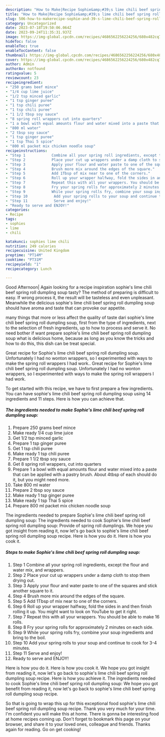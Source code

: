 ```yaml
---
description: "How to Make|Recipe Sophie&amp;#39;s lime chili beef spring roll dumpling soup {That is Delicious"
title: "How to Make|Recipe Sophie&amp;#39;s lime chili beef spring roll dumpling soup {That is Delicious"
slug: 506-how-to-makerecipe-sophie-and-39-s-lime-chili-beef-spring-roll-dumpling-soup-that-is-delicious
category: Uncategorized
date: 2023-07-18T19:50:06.064Z
date: 2023-09-24T11:35:31.937Z
image: https://img-global.cpcdn.com/recipes/4686562256224256/680x482cq70/sophies-lime-chili-beef-spring-roll-dumpling-soup-recipe-main-photo.jpg
hideToc: false
enableToc: true
enableTocContent: false
thumbnail: https://img-global.cpcdn.com/recipes/4686562256224256/680x482cq70/sophies-lime-chili-beef-spring-roll-dumpling-soup-recipe-main-photo.jpg
cover: https://img-global.cpcdn.com/recipes/4686562256224256/680x482cq70/sophies-lime-chili-beef-spring-roll-dumpling-soup-recipe-main-photo.jpg
author: Admin
authorAv: notfound
ratingvalue: 5
reviewcount: 23
recipeingredient:
- "250 grams beef mince"
- "1/4 cup lime juice"
- "1/2 tsp minced garlic"
- "1 tsp ginger puree"
- "1 tsp chili puree"
- "1 tsp chili puree"
- "1 1/2 tbsp soy sauce"
- "8 spring roll wrappers cut into quarters"
- "1 a bowl with equal amounts flour and water mixed into a paste that can be applied with a pastry brush About 4tbsp of each should do it but you might need more"
- "800 ml water"
- "2 tbsp soy sauce"
- "1 tsp ginger puree"
- "1 tsp Thai 5 spice"
- "800 ml packet mix chicken noodle soup"
recipeinstructions:
- "Step 1            Combine all your spring roll ingredients, except the flour and water mix, and wrappers."
- "Step 2            Place your cut up wrappers under a damp cloth to stop them drying out."
- "Step 3            Apply your flour and water paste to one of the squares and stick another square to it."
- "Step 4            Brush more mix around the edges of the square."
- "Step 5            Add 1Tbsp of mix near to one of the corners."
- "Step 6            Roll up your wrapper halfway, fold the sides in and then finish rolling it up. You might want to look on YouTube to get it right."
- "Step 7            Repeat this with all your wrappers. You should be able to make 16 rolls."
- "Step 8            Fry your spring rolls for approximately 2 minutes on each side."
- "Step 9            While your spring rolls fry, combine your soup ingredients and bring to the boil."
- "Step 10            Add your spring rolls to your soup and continue to cook for 3-4 minutes."
- "Step 11            Serve and enjoy!"
- "Ready to serve and ENJOY!"
categories:
- Recipe
tags:
- sophies
- lime
- chili

katakunci: sophies lime chili 
nutrition: 249 calories
recipecuisine: United Kingdom
preptime: "PT14M"
cooktime: "PT31M"
recipeyield: "1"
recipecategory: Lunch

---
```



Good Afternoon| Again looking for a recipe inspiration sophie&#39;s lime chili beef spring roll dumpling soup tasty? The method of preparing is difficult to easy. If wrong process it, the result will be tasteless and even unpleasant. Meanwhile the delicious sophie&#39;s lime chili beef spring roll dumpling soup should have aroma and taste that can provoke our appetite.






many things that more or less affect the quality of taste dari sophie&#39;s lime chili beef spring roll dumpling soup, first from the type of ingredients, next to the selection of fresh ingredients, up to how to process and serve it. No need bother if want prepare sophie&#39;s lime chili beef spring roll dumpling soup what is delicious home, because as long as you know the tricks and how to do this, this dish can be treat  special.


Great recipe for Sophie&#39;s lime chili beef spring roll dumpling soup. Unfortunately I had no wonton wrappers, so I experimented with ways to make the spring roll wrappers I had work.. Great recipe for Sophie&#39;s lime chili beef spring roll dumpling soup. Unfortunately I had no wonton wrappers, so I experimented with ways to make the spring roll wrappers I had work.


To get started with this recipe, we have to first prepare a few ingredients. You can have sophie&#39;s lime chili beef spring roll dumpling soup using 14 ingredients and 11 steps. Here is how you can achieve that.

<!--inarticleads1-->

##### The ingredients needed to make Sophie&#39;s lime chili beef spring roll dumpling soup:

1. Prepare 250 grams beef mince
1. Make ready 1/4 cup lime juice
1. Get 1/2 tsp minced garlic
1. Prepare 1 tsp ginger puree
1. Get 1 tsp chili puree
1. Make ready 1 tsp chili puree
1. Prepare 1 1/2 tbsp soy sauce
1. Get 8 spring roll wrappers, cut into quarters
1. Prepare 1 a bowl with equal amounts flour and water mixed into a paste that can be applied with a pastry brush. About 4tbsp of each should do it, but you might need more.
1. Take 800 ml water
1. Prepare 2 tbsp soy sauce
1. Make ready 1 tsp ginger puree
1. Make ready 1 tsp Thai 5 spice
1. Prepare 800 ml packet mix chicken noodle soup


The ingredients needed to prepare Sophie&#39;s lime chili beef spring roll dumpling soup: The ingredients needed to cook Sophie&#39;s lime chili beef spring roll dumpling soup: Provide of spring roll dumplings. We hope you got insight from reading it, now let&#39;s go back to sophie&#39;s lime chili beef spring roll dumpling soup recipe. Here is how you do it. Here is how you cook it. 

<!--inarticleads2-->

##### Steps to make Sophie&#39;s lime chili beef spring roll dumpling soup:

1. Step 1            Combine all your spring roll ingredients, except the flour and water mix, and wrappers.
1. Step 2            Place your cut up wrappers under a damp cloth to stop them drying out.
1. Step 3            Apply your flour and water paste to one of the squares and stick another square to it.
1. Step 4            Brush more mix around the edges of the square.
1. Step 5            Add 1Tbsp of mix near to one of the corners.
1. Step 6            Roll up your wrapper halfway, fold the sides in and then finish rolling it up. You might want to look on YouTube to get it right.
1. Step 7            Repeat this with all your wrappers. You should be able to make 16 rolls.
1. Step 8            Fry your spring rolls for approximately 2 minutes on each side.
1. Step 9            While your spring rolls fry, combine your soup ingredients and bring to the boil.
1. Step 10            Add your spring rolls to your soup and continue to cook for 3-4 minutes.
1. Step 11            Serve and enjoy!
1. Ready to serve and ENJOY!

Here is how you do it. Here is how you cook it. We hope you got insight from reading it, now let&#39;s go back to sophie&#39;s lime chili beef spring roll dumpling soup recipe. Here is how you achieve it. The ingredients needed to cook Sophie&#39;s lime chili beef spring roll dumpling soup: We hope you got benefit from reading it, now let&#39;s go back to sophie&#39;s lime chili beef spring roll dumpling soup recipe. 

So that is going to wrap this up for this exceptional food sophie&#39;s lime chili beef spring roll dumpling soup recipe. Thank you very much for your time. I'm confident you will make this at home. There is gonna be interesting food at home recipes coming up. Don't forget to bookmark this page on your browser, and share it to your loved ones, colleague and friends. Thanks again for reading. Go on get cooking!
